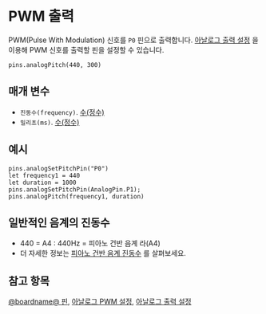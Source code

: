 # PWM 출력

PWM(Pulse With Modulation) 신호를 `P0` 핀으로 출력합니다. [아날로그 출력 설정](/reference/pins/analog-set-pitch-pin) 을 이용해 PWM 신호를 출력할 핀을 설정할 수 있습니다.

```sig
pins.analogPitch(440, 300)
```

## 매개 변수

* `진동수(frequency)`. [수(정수)](/types/number)
* `밀리초(ms)`. [수(정수)](/types/number)

## 예시

```blocks
pins.analogSetPitchPin("P0")
let frequency1 = 440
let duration = 1000
pins.analogSetPitchPin(AnalogPin.P1);
pins.analogPitch(frequency1, duration)
```

## 일반적인 음계의 진동수

* 440 = A4 : 440Hz = 피아노 건반 음계 라(A4)
* 더 자세한 정보는 [피아노 건반 음계 진동수](https://en.wikipedia.org/wiki/Piano_key_frequencies) 를 살펴보세요.

## 참고 항목

[@boardname@ 핀](/device/pins), [아날로그 PWM 설정](/reference/pins/analog-set-period), [아날로그 출력 설정](/reference/pins/analog-set-pitch-pin)